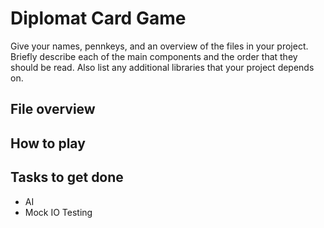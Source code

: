 # Diplomat Card Game

Give your names, pennkeys, and an overview of the files in your project. Briefly describe each of the main components and the order that they should be read. Also list any additional libraries that your project depends on.

## File overview

## How to play

## Tasks to get done
* AI
* Mock IO Testing

